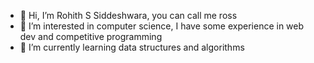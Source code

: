 - 👋 Hi, I’m Rohith S Siddeshwara, you can call me ross
- 👀 I’m interested in computer science, I have some experience in web dev and competitive programming 
- 🌱 I’m currently learning data structures and algorithms


<!---
Rohith-aka-Ross/Rohith-aka-Ross is a ✨ special ✨ repository because its `README.md` (this file) appears on your GitHub profile.
You can click the Preview link to take a look at your changes.
--->

